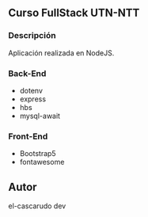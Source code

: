 ## Curso FullStack UTN-NTT

### Descripción

Aplicación realizada en NodeJS.

### Back-End

 * dotenv
 * express
 * hbs
 * mysql-await

### Front-End

  * Bootstrap5
  * fontawesome

## Autor

  el-cascarudo dev